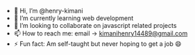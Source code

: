 - 👋 Hi, I’m @henry-kimani
- 🌱 I’m currently learning web development
- 💞️ I’m looking to collaborate on javascript related projects
- 📫 How to reach me: email -> kimanihenry14489@gmail.com
- ⚡ Fun fact: Am self-taught but never hoping to get a job 😄 
<!---
henry-kimani/henry-kimani is a ✨ special ✨ repository because its `README.md` (this file) appears on your GitHub profile.
You can click the Preview link to take a look at your changes.
--->
